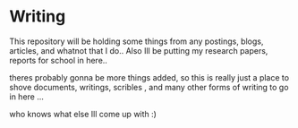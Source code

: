 # Writing
This repository will be holding some things from any postings, blogs, articles, and whatnot that I do..
Also Ill be putting my research papers, reports for school in here..

theres probably gonna be more things added, so this is really just a place to shove documents, writings, scribles , and many other forms of writing to go
in here ... 

who knows what else Ill come up with :)
